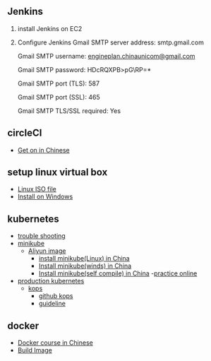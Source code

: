 ## Jenkins
1. install Jenkins on EC2
2. Configure Jenkins
    Gmail SMTP server address: smtp.gmail.com
    
    Gmail SMTP username: engineplan.chinaunicom@gmail.com
    
    Gmail SMTP password: HDcRQXPB>pG\RP=*
    
    Gmail SMTP port (TLS): 587
    
    Gmail SMTP port (SSL): 465
    
    Gmail SMTP TLS/SSL required: Yes
## circleCI
- [Get on in Chinese](https://www.jianshu.com/p/36af6af74dfc)
## setup linux virtual box
- [Linux ISO file](https://www.linuxlookup.com/linux_iso)
- [Install on Windows](https://blog.csdn.net/bruceRong/article/details/84942225)

## kubernetes
- [trouble shooting](https://github.com/kubernetes/kubernetes/issues)
- [minikube](https://kubernetes.io/docs/tutorials/hello-minikube/)
  - [Aliyun image](https://yq.aliyun.com/articles/221687)
    - [install minikube(Linux) in China](https://kofztl.github.io/blog/2018/07/26/Install-Minikube-with-Aliyun-Image.html)
    - [Install minikube(winds) in China](https://www.cnblogs.com/shanyou/p/8503839.html)
    - [Install minikube(self compile) in China](https://blog.csdn.net/qq_26188449/article/details/77543093)
  -[practice online](https://kubernetes.io/zh/docs/tutorials/kubernetes-basics/cluster-interactive/)
- [production kubernetes](https://kubernetes.io/docs/setup/production-environment)
  - [kops](https://kubernetes.io/docs/setup/production-environment/tools/kops/)
    - [github kops](https://github.com/kubernetes/kops)
    - [guideline](https://blog.csdn.net/qq_36348557/article/details/79795288)
    
 ## docker
 - [Docker course in Chinese](https://www.runoob.com/docker/docker-tutorial.html)
 - [Build Image](https://github.com/docker/labs/blob/master/developer-tools/java/chapters/ch03-build-image.adoc)
